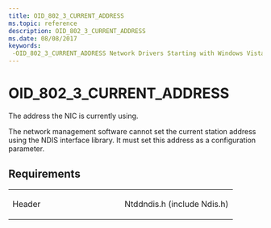 ```yaml
---
title: OID_802_3_CURRENT_ADDRESS
ms.topic: reference
description: OID_802_3_CURRENT_ADDRESS
ms.date: 08/08/2017
keywords: 
 -OID_802_3_CURRENT_ADDRESS Network Drivers Starting with Windows Vista
---
```


# OID\_802\_3\_CURRENT\_ADDRESS





The address the NIC is currently using.

The network management software cannot set the current station address using the NDIS interface library. It must set this address as a configuration parameter.

## Requirements

<table>
<colgroup>
<col width="50%" />
<col width="50%" />
</colgroup>
<tbody>
<tr class="odd">
<td><p>Header</p></td>
<td>Ntddndis.h (include Ndis.h)</td>
</tr>
</tbody>
</table>

 

 




